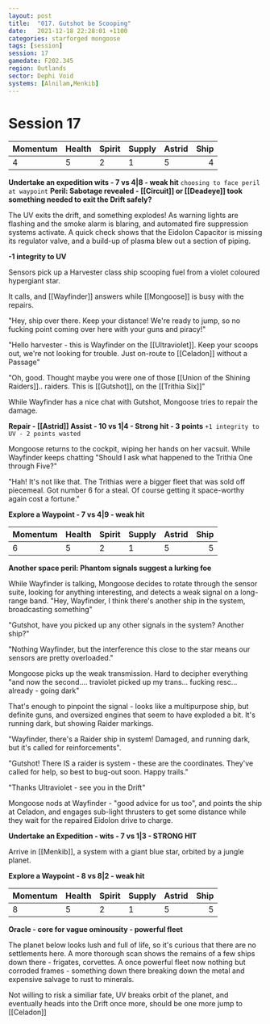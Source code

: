 ```yaml
---
layout: post
title:  "017. Gutshot be Scooping"
date:   2021-12-18 22:28:01 +1100
categories: starforged mongoose
tags: [session]
session: 17
gamedate: F202.345
region: Outlands
sector: Dephi Void
systems: [Alnilam,Menkib]
---
```


# Session 17

Momentum | Health | Spirit | Supply | Astrid | Ship
:--------|--------|--------|--------|--------|-----:
4 | 5 | 2 | 1 | 5 | 4

**Undertake an expedition wits - 7 vs 4|8 - weak hit**
`choosing to face peril at waypoint`
**Peril: Sabotage revealed - [[Circuit]] or [[Deadeye]] took something needed to exit the Drift safely?**

The UV exits the drift, and something explodes! As warning lights are flashing and the smoke alarm is blaring, and automated fire suppression systems activate. A quick check shows that the Eidolon Capacitor is missing its regulator valve, and a build-up of plasma blew out a section of piping.

**-1 integrity to UV**

Sensors pick up a Harvester class ship scooping fuel from a violet coloured hypergiant star. 

It calls, and [[Wayfinder]] answers while [[Mongoose]] is busy with the repairs.

"Hey, ship over there. Keep your distance! We're ready to jump, so no fucking point coming over here with your guns and piracy!"

"Hello harvester - this is Wayfinder on the [[Ultraviolet]]. Keep your scoops out, we're not looking for trouble. Just on-route to [[Celadon]] without a Passage"

"Oh, good. Thought maybe you were one of those [[Union of the Shining Raiders]].. raiders. This is [[Gutshot]], on the [[Trithia Six]]"

While Wayfinder has a nice chat with Gutshot, Mongoose tries to repair the damage.

**Repair - [[Astrid]] Assist - 10 vs 1|4 - Strong hit - 3 points**
`+1 integrity to UV - 2 points wasted`

Mongoose returns to the cockpit, wiping her hands on her vacsuit. While Wayfinder keeps chatting "Should I ask what happened to the Trithia One through Five?"

"Hah! It's not like that. The Trithias were a bigger fleet that was sold off piecemeal. Got number 6 for a steal. Of course getting it space-worthy again cost a fortune."

**Explore a Waypoint - 7 vs 4|9 - weak hit**

Momentum | Health | Spirit | Supply | Astrid | Ship
:--------|--------|--------|--------|--------|-----:
6 | 5 | 2 | 1 | 5 | 5

**Another space peril: Phantom signals suggest a lurking foe**

While Wayfinder is talking, Mongoose decides to rotate through the sensor suite, looking for anything interesting, and detects a weak signal on a long-range band. "Hey, Wayfinder, I think there's another ship in the system, broadcasting something"

"Gutshot, have you picked up any other signals in the system? Another ship?"

"Nothing Wayfinder, but the interference this close to the star means our sensors are pretty overloaded."

Mongoose picks up the weak transmission. Hard to decipher everything "and now the second.... traviolet picked up my trans... fucking resc... already - going dark"

That's enough to pinpoint the signal - looks like a multipurpose ship, but definite guns, and oversized engines that seem to have exploded a bit. It's running dark, but showing Raider markings.

"Wayfinder, there's a Raider ship in system! Damaged, and running dark, but it's called for reinforcements".

"Gutshot! There IS a raider is system - these are the coordinates. They've called for help, so best to bug-out soon. Happy trails."

"Thanks Ultraviolet - see you in the Drift"

Mongoose nods at Wayfinder - "good advice for us too", and points the ship at Celadon, and engages sub-light thrusters to get some distance while they wait for the repaired Eidolon drive to charge.

**Undertake an Expedition - wits - 7 vs 1|3 - STRONG HIT**

Arrive in [[Menkib]], a system with a giant blue star, orbited by a jungle planet.

**Explore a Waypoint - 8 vs 8|2 - weak hit**

Momentum | Health | Spirit | Supply | Astrid | Ship
:--------|--------|--------|--------|--------|-----:
8 | 5 | 2 | 1 | 5 | 5

**Oracle - core for vague ominousity - powerful fleet**

The planet below looks lush and full of life, so it's curious that there are no settlements here. A more thorough scan shows the remains of a few ships down there - frigates, corvettes. A once powerful fleet now nothing but corroded frames - something down there breaking down the metal and expensive salvage to rust to minerals.

Not willing to risk a similiar fate, UV breaks orbit of the planet, and eventually heads into the Drift once more, should be one more jump to [[Celadon]]
